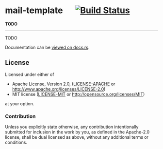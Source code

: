 
# mail-template &emsp; [![Build Status](https://travis-ci.org/1aim/mail_template.svg?branch=master)](https://travis-ci.org/1aim/mail_template)

**TODO**

---

TODO


Documentation can be [viewed on docs.rs](https://docs.rs/mail-template).


## License

Licensed under either of

 * Apache License, Version 2.0, ([LICENSE-APACHE](LICENSE-APACHE) or http://www.apache.org/licenses/LICENSE-2.0)
 * MIT license ([LICENSE-MIT](LICENSE-MIT) or http://opensource.org/licenses/MIT)

at your option.

### Contribution

Unless you explicitly state otherwise, any contribution intentionally submitted
for inclusion in the work by you, as defined in the Apache-2.0 license, shall be dual licensed as above, without any
additional terms or conditions.
